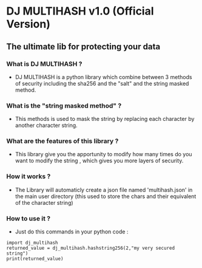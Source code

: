 # DJ MULTIHASH v1.0 (Official Version)
## The ultimate lib for protecting your data

### What is DJ MULTIHASH ?
- DJ MULTIHASH is a python library which combine between 3 methods of security including the sha256 and the "salt" and the string masked method.

### What is the "string masked method" ?
- This methods is used to mask the string by replacing each character by another character string.

### What are the features of this library ?
- This library give you the apportunity to modify how many times do you want to modify the string , which gives you more layers of security.

### How it works ?
- The Library will automaticly create a json file named 'multihash.json' in the main user directory (this used to store the chars and their equivalent of the character string)

### How to use it ?
- Just do this commands in your python code :
```
import dj_multihash
returned_value = dj_multihash.hashstring256(2,"my very secured string")
print(returned_value)
```